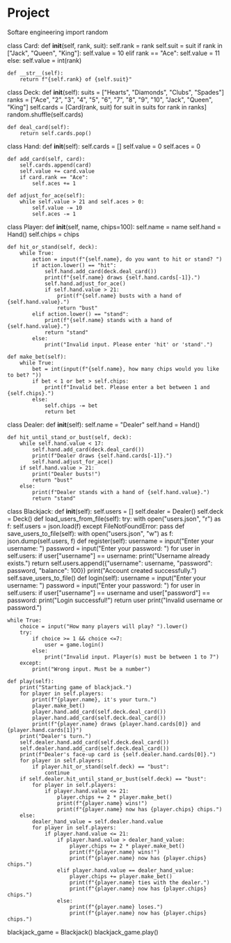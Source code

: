 # Project
Softare engineering 
import random

class Card:
    def __init__(self, rank, suit):
        self.rank = rank
        self.suit = suit
        if rank in ["Jack", "Queen", "King"]:
            self.value = 10
        elif rank == "Ace":
            self.value = 11
        else:
            self.value = int(rank)

    def __str__(self):
        return f"{self.rank} of {self.suit}"

class Deck:
    def __init__(self):
        suits = ["Hearts", "Diamonds", "Clubs", "Spades"]
        ranks = ["Ace", "2", "3", "4", "5", "6", "7", "8", "9", "10", "Jack", "Queen", "King"]
        self.cards = [Card(rank, suit) for suit in suits for rank in ranks]
        random.shuffle(self.cards)

    def deal_card(self):
        return self.cards.pop()

class Hand:
    def __init__(self):
        self.cards = []
        self.value = 0
        self.aces = 0

    def add_card(self, card):
        self.cards.append(card)
        self.value += card.value
        if card.rank == "Ace":
            self.aces += 1

    def adjust_for_ace(self):
        while self.value > 21 and self.aces > 0:
            self.value -= 10
            self.aces -= 1

class Player:
    def __init__(self, name, chips=100):
        self.name = name
        self.hand = Hand()
        self.chips = chips

    def hit_or_stand(self, deck):
        while True:
            action = input(f"{self.name}, do you want to hit or stand? ")
            if action.lower() == "hit":
                self.hand.add_card(deck.deal_card())
                print(f"{self.name} draws {self.hand.cards[-1]}.")
                self.hand.adjust_for_ace()
                if self.hand.value > 21:
                    print(f"{self.name} busts with a hand of {self.hand.value}.")
                    return "bust"
            elif action.lower() == "stand":
                print(f"{self.name} stands with a hand of {self.hand.value}.")
                return "stand"
            else:
                print("Invalid input. Please enter 'hit' or 'stand'.")

    def make_bet(self):
        while True:
            bet = int(input(f"{self.name}, how many chips would you like to bet? "))
            if bet < 1 or bet > self.chips:
                print(f"Invalid bet. Please enter a bet between 1 and {self.chips}.")
            else:
                self.chips -= bet
                return bet

class Dealer:
    def __init__(self):
        self.name = "Dealer"
        self.hand = Hand()

    def hit_until_stand_or_bust(self, deck):
        while self.hand.value < 17:
            self.hand.add_card(deck.deal_card())
            print(f"Dealer draws {self.hand.cards[-1]}.")
            self.hand.adjust_for_ace()
        if self.hand.value > 21:
            print("Dealer busts!")
            return "bust"
        else:
            print(f"Dealer stands with a hand of {self.hand.value}.")
            return "stand"
class Blackjack:
    def __init__(self):
        self.users = []
        self.dealer = Dealer()
        self.deck = Deck()
    def load_users_from_file(self):
        try:
            with open("users.json", "r") as f:
                self.users = json.load(f)
        except FileNotFoundError:
            pass
    def save_users_to_file(self):
        with open("users.json", "w") as f:
            json.dump(self.users, f)
    def register(self):
        username = input("Enter your username: ")
        password = input("Enter your password: ")
        for user in self.users:
            if user["username"] == username:
                print("Username already exists.")
                return
        self.users.append({"username": username, "password": password, "balance": 100})
        print("Account created successfully.")
        self.save_users_to_file()
    def login(self):
        username = input("Enter your username: ")
        password = input("Enter your password: ")
        for user in self.users:
            if user["username"] == username and user["password"] == password:
                print("Login successful!")
                return user
        print("Invalid username or password.")
        
    while True:
        choice = input("How many players will play? ").lower()
        try:
            if choice >= 1 && choice <=7:
                user = game.login()
            else:
                print("Invalid input. Player(s) must be between 1 to 7")
        except:
            print("Wrong input. Must be a number")   
        
    def play(self):
        print("Starting game of blackjack.")
        for player in self.players:
            print(f"{player.name}, it's your turn.")
            player.make_bet()
            player.hand.add_card(self.deck.deal_card())
            player.hand.add_card(self.deck.deal_card())
            print(f"{player.name} draws {player.hand.cards[0]} and {player.hand.cards[1]}")
        print("Dealer's turn.")
        self.dealer.hand.add_card(self.deck.deal_card())
        self.dealer.hand.add_card(self.deck.deal_card())
        print(f"Dealer's face-up card is {self.dealer.hand.cards[0]}.")
        for player in self.players:
            if player.hit_or_stand(self.deck) == "bust":
                continue
        if self.dealer.hit_until_stand_or_bust(self.deck) == "bust":
            for player in self.players:
                if player.hand.value <= 21:
                    player.chips += 2 * player.make_bet()
                    print(f"{player.name} wins!")
                    print(f"{player.name} now has {player.chips} chips.")
        else:
            dealer_hand_value = self.dealer.hand.value
            for player in self.players:
                if player.hand.value <= 21:
                    if player.hand.value > dealer_hand_value:
                        player.chips += 2 * player.make_bet()
                        print(f"{player.name} wins!")
                        print(f"{player.name} now has {player.chips} chips.")
                    elif player.hand.value == dealer_hand_value:
                        player.chips += player.make_bet()
                        print(f"{player.name} ties with the dealer.")
                        print(f"{player.name} now has {player.chips} chips.")
                    else:
                        print(f"{player.name} loses.")
                        print(f"{player.name} now has {player.chips} chips.")

blackjack_game = Blackjack()
blackjack_game.play()
